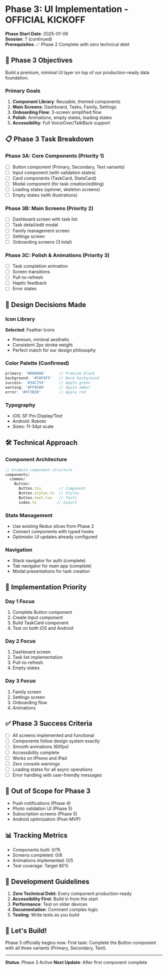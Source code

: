 # Phase 3: UI Implementation - OFFICIAL KICKOFF

**Phase Start Date**: 2025-01-06  
**Session**: 7 (continued)  
**Prerequisites**: ✅ Phase 2 Complete with zero technical debt

## 🎯 Phase 3 Objectives

Build a premium, minimal UI layer on top of our production-ready data foundation.

### Primary Goals
1. **Component Library**: Reusable, themed components
2. **Main Screens**: Dashboard, Tasks, Family, Settings
3. **Onboarding Flow**: 3-screen simplified flow
4. **Polish**: Animations, empty states, loading states
5. **Accessibility**: Full VoiceOver/TalkBack support

## 📋 Phase 3 Task Breakdown

### Phase 3A: Core Components (Priority 1)
- [ ] Button component (Primary, Secondary, Text variants)
- [ ] Input component (with validation states)
- [ ] Card components (TaskCard, StatsCard)
- [ ] Modal component (for task creation/editing)
- [ ] Loading states (spinner, skeleton screens)
- [ ] Empty states (with illustrations)

### Phase 3B: Main Screens (Priority 2)
- [ ] Dashboard screen with task list
- [ ] Task detail/edit modal
- [ ] Family management screen
- [ ] Settings screen
- [ ] Onboarding screens (3 total)

### Phase 3C: Polish & Animations (Priority 3)
- [ ] Task completion animation
- [ ] Screen transitions
- [ ] Pull-to-refresh
- [ ] Haptic feedback
- [ ] Error states

## 🎨 Design Decisions Made

### Icon Library
**Selected**: Feather Icons
- Premium, minimal aesthetic
- Consistent 2px stroke weight
- Perfect match for our design philosophy

### Color Palette (Confirmed)
```typescript
primary: '#0A0A0A'      // Premium black
background: '#FAF8F5'   // Warm background
success: '#34C759'      // Apple green
warning: '#FF9500'      // Apple amber
error: '#FF3B30'        // Apple red
```

### Typography
- iOS: SF Pro Display/Text
- Android: Roboto
- Sizes: 11-34pt scale

## 🛠️ Technical Approach

### Component Architecture
```typescript
// Example component structure
components/
  common/
    Button/
      Button.tsx        // Component
      Button.styles.ts  // Styles
      Button.test.tsx   // Tests
      index.ts         // Export
```

### State Management
- Use existing Redux slices from Phase 2
- Connect components with typed hooks
- Optimistic UI updates already configured

### Navigation
- Stack navigator for auth (complete)
- Tab navigator for main app (complete)
- Modal presentations for task creation

## 📱 Implementation Priority

### Day 1 Focus
1. Complete Button component
2. Create Input component
3. Build TaskCard component
4. Test on both iOS and Android

### Day 2 Focus
1. Dashboard screen
2. Task list implementation
3. Pull-to-refresh
4. Empty states

### Day 3 Focus
1. Family screen
2. Settings screen
3. Onboarding flow
4. Animations

## ✅ Phase 3 Success Criteria

- [ ] All screens implemented and functional
- [ ] Components follow design system exactly
- [ ] Smooth animations (60fps)
- [ ] Accessibility complete
- [ ] Works on iPhone and iPad
- [ ] Zero console warnings
- [ ] Loading states for all async operations
- [ ] Error handling with user-friendly messages

## 🚫 Out of Scope for Phase 3

- Push notifications (Phase 4)
- Photo validation UI (Phase 5)
- Subscription screens (Phase 5)
- Android optimization (Post-MVP)

## 📊 Tracking Metrics

- Components built: 0/15
- Screens completed: 0/8
- Animations implemented: 0/5
- Test coverage: Target 80%

## 🔧 Development Guidelines

1. **Zero Technical Debt**: Every component production-ready
2. **Accessibility First**: Build in from the start
3. **Performance**: Test on older devices
4. **Documentation**: Comment complex logic
5. **Testing**: Write tests as you build

## 🚀 Let's Build!

Phase 3 officially begins now. First task: Complete the Button component with all three variants (Primary, Secondary, Text).

---

**Status**: Phase 3 Active
**Next Update**: After first component complete